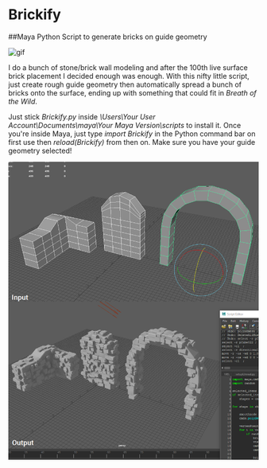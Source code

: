 # Brickify
##Maya Python Script to generate bricks on guide geometry

![gif](images/gif.gif)

I do a bunch of stone/brick wall modeling and after the 100th live surface brick placement I decided enough was enough. With this nifty little script, just create rough guide geometry then automatically spread a bunch of bricks onto the surface, ending up with something that could fit in *Breath of the Wild*.

Just stick *Brickify.py* inside *\Users\Your User Account\Documents\maya\Your Maya Version\scripts* to install it. Once you're inside Maya, just type *import Brickify* in the Python command bar on first use then *reload(Brickify)* from then on. Make sure you have your guide geometry selected!

![header](images/header.png)